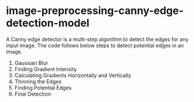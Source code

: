 # image-preprocessing-canny-edge-detection-model

A Canny edge detector is a multi-step algorithm to detect the edges for any input image. The code follows below steps to detect potential edges in an image.

1. Gaussian Blur
2. Finding Gradient Intensity
3. Calculating Gradients Horizontally and Vertically
4. Thinning the Edges
5. Finding Potential Edges
6. Final Detection
